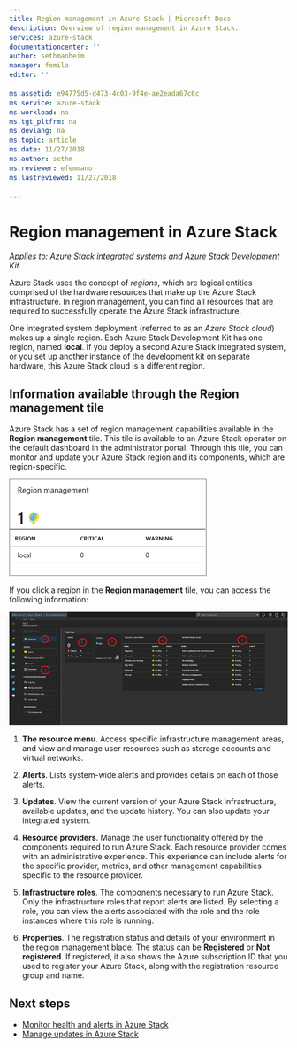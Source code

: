 ```yaml
---
title: Region management in Azure Stack | Microsoft Docs
description: Overview of region management in Azure Stack.
services: azure-stack
documentationcenter: ''
author: sethmanheim
manager: femila
editor: ''

ms.assetid: e94775d5-d473-4c03-9f4e-ae2eada67c6c
ms.service: azure-stack
ms.workload: na
ms.tgt_pltfrm: na
ms.devlang: na
ms.topic: article
ms.date: 11/27/2018
ms.author: sethm
ms.reviewer: efemmano
ms.lastreviewed: 11/27/2018

---
```


# Region management in Azure Stack

*Applies to: Azure Stack integrated systems and Azure Stack Development Kit*

Azure Stack uses the concept of *regions*, which are logical entities comprised of the hardware resources that make up the Azure Stack infrastructure. In region management, you can find all resources that are required to successfully operate the Azure Stack infrastructure.

One integrated system deployment (referred to as an *Azure Stack cloud*) makes up a single region. Each Azure Stack Development Kit has one region, named **local**. If you deploy a second Azure Stack integrated system, or you set up another instance of the development kit on separate hardware, this Azure Stack cloud is a different region.

## Information available through the Region management tile

Azure Stack has a set of region management capabilities available in the **Region management** tile. This tile is available to an Azure Stack operator on the default dashboard in the administrator portal. Through this tile, you can monitor and update your Azure Stack region and its components, which are region-specific.

![The region management tile](media/azure-stack-region-management/image1.png)

If you click a region in the **Region management** tile, you can access the following information:

[ ![Description of panes on the Region management blade](media/azure-stack-region-management/regionssm.png "Region management blade") ](media/azure-stack-region-management/regions.png#lightbox)

1. **The resource menu**. Access specific infrastructure management areas, and view and manage user resources such as storage accounts and virtual networks.

2. **Alerts**. Lists system-wide alerts and provides details on each of those alerts.

3. **Updates**. View the current version of your Azure Stack infrastructure, available updates, and the update history. You can also update your integrated system.

4. **Resource providers**. Manage the user functionality offered by the components required to run Azure Stack. Each resource provider comes with an administrative experience. This experience can include alerts for the specific provider, metrics, and other management capabilities specific to the resource provider.

5. **Infrastructure roles**. The components necessary to run Azure Stack. Only the infrastructure roles that report alerts are listed. By selecting a role, you can view the alerts associated with the role and the role instances where this role is running.

6. **Properties**. The registration status and details of your environment in the region management blade. The status can be **Registered** or **Not registered**. If registered, it also shows the Azure subscription ID that you used to register your Azure Stack, along with the registration resource group and name.

## Next steps

- [Monitor health and alerts in Azure Stack](azure-stack-monitor-health.md)
- [Manage updates in Azure Stack](azure-stack-updates.md)
